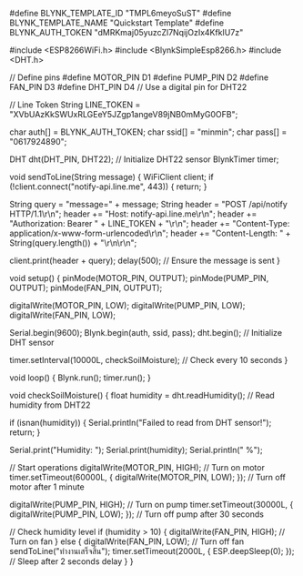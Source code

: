 #define BLYNK_TEMPLATE_ID           "TMPL6meyoSuST"
#define BLYNK_TEMPLATE_NAME         "Quickstart Template"
#define BLYNK_AUTH_TOKEN  "dMRKmaj05yuzcZl7NqijOzIx4KfkIU7z"

#include <ESP8266WiFi.h>
#include <BlynkSimpleEsp8266.h>
#include <DHT.h>

// Define pins
#define MOTOR_PIN D1
#define PUMP_PIN D2
#define FAN_PIN D3
#define DHT_PIN D4  // Use a digital pin for DHT22

// Line Token
String LINE_TOKEN = "XVbUAzKkSWUxRLGEeY5JZgp1angeV89jNB0mMyG0OFB";

char auth[] = BLYNK_AUTH_TOKEN;
char ssid[] = "minmin";
char pass[] = "0617924890";

DHT dht(DHT_PIN, DHT22);  // Initialize DHT22 sensor
BlynkTimer timer;

void sendToLine(String message) {
  WiFiClient client;
  if (!client.connect("notify-api.line.me", 443)) {
    return;
  }

  String query = "message=" + message;
  String header = "POST /api/notify HTTP/1.1\r\n";
  header += "Host: notify-api.line.me\r\n";
  header += "Authorization: Bearer " + LINE_TOKEN + "\r\n";
  header += "Content-Type: application/x-www-form-urlencoded\r\n";
  header += "Content-Length: " + String(query.length()) + "\r\n\r\n";

  client.print(header + query);
  delay(500); // Ensure the message is sent
}

void setup() {
  pinMode(MOTOR_PIN, OUTPUT);
  pinMode(PUMP_PIN, OUTPUT);
  pinMode(FAN_PIN, OUTPUT);

  digitalWrite(MOTOR_PIN, LOW);
  digitalWrite(PUMP_PIN, LOW);
  digitalWrite(FAN_PIN, LOW);

  Serial.begin(9600);
  Blynk.begin(auth, ssid, pass);
  dht.begin();  // Initialize DHT sensor

  timer.setInterval(10000L, checkSoilMoisture);  // Check every 10 seconds
}

void loop() {
  Blynk.run();
  timer.run();
}

void checkSoilMoisture() {
  float humidity = dht.readHumidity();  // Read humidity from DHT22

  if (isnan(humidity)) {
    Serial.println("Failed to read from DHT sensor!");
    return;
  }

  Serial.print("Humidity: ");
  Serial.print(humidity);
  Serial.println(" %");

  // Start operations
  digitalWrite(MOTOR_PIN, HIGH); // Turn on motor
  timer.setTimeout(60000L, []() { digitalWrite(MOTOR_PIN, LOW); }); // Turn off motor after 1 minute

  digitalWrite(PUMP_PIN, HIGH);  // Turn on pump
  timer.setTimeout(30000L, []() { digitalWrite(PUMP_PIN, LOW); }); // Turn off pump after 30 seconds

  // Check humidity level
  if (humidity > 10) {
    digitalWrite(FAN_PIN, HIGH); // Turn on fan
  } else {
    digitalWrite(FAN_PIN, LOW);  // Turn off fan
    sendToLine("ทำงานเสร็จสิ้น");
    timer.setTimeout(2000L, []() { ESP.deepSleep(0); }); // Sleep after 2 seconds delay
  }
}
